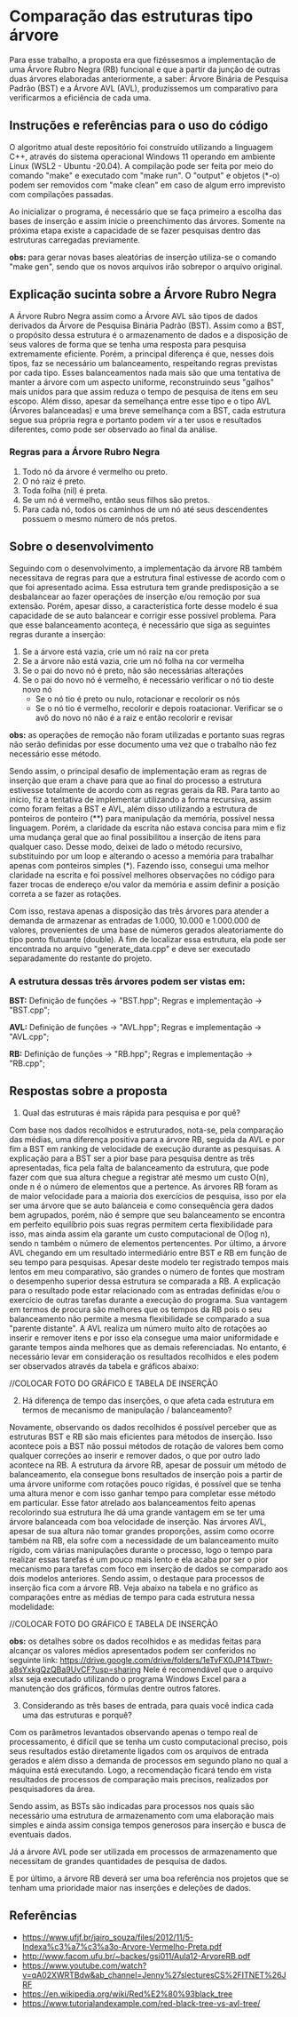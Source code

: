 **Comparação das estruturas tipo árvore**
=

Para esse trabalho, a proposta era que fizéssesmos a implementação de uma Árvore Rubro Negra (RB) funcional e que a partir da junção de outras duas árvores elaboradas anteriormente, a saber: Árvore Binária de Pesquisa Padrão (BST) e a Árvore AVL (AVL), produzíssemos um comparativo para verificarmos a eficiência de cada uma.

## **Instruções e referências para o uso do código**

O algoritmo atual deste repositório foi construído utilizando a linguagem C++, através do sistema operacional Windows 11 operando em ambiente Linux (WSL2 - Ubuntu -20.04). A compilação pode ser feita por meio do comando "make" e executado com "make run". O "output" e objetos (*-o) podem ser removidos com "make clean" em caso de algum erro imprevisto com compilações passadas.

Ao inicializar o programa, é necessário que se faça primeiro a escolha das bases de inserção e assim inicie o preenchimento das árvores. Somente na próxima etapa existe a capacidade de se fazer pesquisas dentro das estruturas carregadas previamente.

**obs:** para gerar novas bases aleatórias de inserção utiliza-se o comando "make gen", sendo que os novos arquivos irão sobrepor o arquivo original.

## **Explicação sucinta sobre a Árvore Rubro Negra**

A Árvore Rubro Negra assim como a Árvore AVL são tipos de dados derivados da Árvore de Pesquisa Binária Padrão (BST). Assim como a BST, o propósito dessa estrutura é o armazenamento de dados e a disposição de seus valores de forma que se tenha uma resposta para pesquisa extremamente eficiente. Porém, a principal diferença é que, nesses dois tipos, faz se necessário um balanceamento, respeitando regras previstas por cada tipo. Esses balanceamentos nada mais são que uma tentativa de manter a árvore com um aspecto uniforme, reconstruindo seus "galhos" mais unidos para que assim reduza o tempo de pesquisa de itens em seu escopo. Além disso, apesar da semelhança entre esse tipo e o tipo AVL (Árvores balanceadas) e uma breve semelhança com a BST, cada estrutura segue sua própria regra e portanto podem vir a ter usos e resultados diferentes, como pode ser observado ao final da análise.

### Regras para a Árvore Rubro Negra
1. Todo nó da árvore é vermelho ou preto.
2. O nó raiz é preto.
3. Toda folha (nil) é preta.
4. Se um nó é vermelho, então seus filhos são pretos.
5. Para cada nó, todos os caminhos de um nó até seus descendentes possuem o mesmo número de nós pretos.

## **Sobre o desenvolvimento**

Seguindo com o desenvolvimento, a implementação da árvore RB também necessitava de regras para que a estrutura final estivesse de acordo com o que foi apresentado acima. Essa estrutura tem grande predisposição a se desbalancear ao fazer operações de inserção e/ou remoção por sua extensão. Porém, apesar disso, a característica forte desse modelo é sua capacidade de se auto balancear e corrigir esse possível problema. Para que esse balanceamento aconteça, é necessário que siga as seguintes regras durante a inserção:

1. Se a árvore está vazia, crie um nó raiz na cor preta
2. Se a árvore não está vazia, crie um nó folha na cor vermelha
3. Se o pai do novo nó é preto, não são necessárias alterações
4. Se o pai do novo nó é vermelho, é necessário verificar o nó tio deste novo nó
    - Se o nó tio é preto ou nulo, rotacionar e recolorir os nós
    - Se o nó tio é vermelho, recolorir e depois roatacionar. Verificar se o avô do novo nó não é a raiz e então recolorir e revisar

**obs:** as operações de remoção não foram utilizadas e portanto suas regras não serão definidas por esse documento uma vez que o trabalho não fez necessário esse método.

Sendo assim, o principal desafio de implementação eram as regras de inserção que eram a chave para que ao final do processo a estrutura estivesse totalmente de acordo com as regras gerais da RB. Para tanto ao início, fiz a tentativa de implementar utilizando a forma recursiva, assim como foram feitas a BST e AVL, além disso utilizando a estrutura de ponteiros de ponteiro (**) para manipulação da memória, possível nessa linguagem. Porém, a claridade da escrita não estava concisa para mim e fiz uma mudança geral que ao final possibilitou a inserção de itens para qualquer caso.
Desse modo, deixei de lado o método recursivo, substituindo por um loop e alterando o acesso a memória para trabalhar apenas com ponteiros simples (*). Fazendo isso, consegui uma melhor claridade na escrita e foi possível melhores observações no código para fazer trocas de endereço e/ou valor da memória e assim definir a posição correta a se fazer as rotações.

Com isso, restava apenas a disposição das três árvores para atender a demanda de armazenar as entradas de 1.000, 10.000 e 1.000.000 de valores, provenientes de uma base de números gerados aleatoriamente do tipo ponto flutuante (double). A fim de localizar essa estrutura, ela pode ser encontrada no arquivo "generate_data.cpp" e deve ser executado separadamente do restante do projeto.

### **A estrutura dessas três árvores podem ser vistas em:**

**BST:** Definição de funções -> "BST.hpp"; Regras e implementação -> "BST.cpp";

**AVL:** Definição de funções -> "AVL.hpp"; Regras e implementação -> "AVL.cpp";

**RB:** Definição de funções -> "RB.hpp"; Regras e implementação -> "RB.cpp";

## **Respostas sobre a proposta**

1. Qual das estruturas é mais rápida para pesquisa e por quê?

Com base nos dados recolhidos e estruturados, nota-se, pela comparação das médias, uma diferença positiva para a árvore RB, seguida da AVL e por fim a BST em ranking de velocidade de execução durante as pesquisas. 
A explicação para a BST ser a pior base para pesquisa dentre as três apresentadas, fica pela falta de balanceamento da estrutura, que pode fazer com que sua altura chegue a registrar até mesmo um custo O(n), onde n é o número de elementos que a pertence. As árvores RB foram as de maior velocidade para a maioria dos exercícios de pesquisa, isso por ela ser uma árvore que se auto balanceia e como consequência gera dados bem agrupados, porém, não é sempre que seu balanceamento se encontra em perfeito equilíbrio pois suas regras permitem certa flexibilidade para isso, mas ainda assim ela garante um custo computacional de O(log n), sendo n também o número de elementos pertencentes. Por último, a árvore AVL chegando em um resultado intermediário entre BST e RB em função de seu tempo para pesquisas. Apesar deste modelo ter registrado tempos mais lentos em meu comparativo, são grandes o número de fontes que mostram o desempenho superior dessa estrutura se comparada a RB. A explicação para o resultado pode estar relacionado com as entradas definidas e/ou o exercício de outras tarefas durante a execução do programa. Sua vantagem em termos de procura são melhores que os tempos da RB pois o seu balanceamento não permite a mesma flexibilidade se comparado a sua "parente distante". A AVL realiza um número muito alto de rotações ao inserir e remover itens e por isso ela consegue uma maior uniformidade e garante tempos ainda melhores que as demais referenciadas. No entanto, é necessário levar em consideração os resultados recolhidos e eles podem ser observados através da tabela e gráficos abaixo:

//COLOCAR FOTO DO GRÁFICO E TABELA DE INSERÇÃO

2. Há diferença de tempo das inserções, o que afeta cada estrutura em termos de mecanismo de manipulação / balanceamento?

Novamente, observando os dados recolhidos é possível perceber que as estruturas BST e RB são mais eficientes para métodos de inserção. Isso acontece pois a BST não possui métodos de rotação de valores bem como qualquer correções ao inserir e remover dados, o que por outro lado acontece na RB. A estrutura da árvore RB, apesar de possuir um método de balanceamento, ela consegue bons resultados de inserção pois a partir de uma árvore uniforme com rotações pouco rígidas, é possível que se tenha uma altura menor e com isso ganhar tempo para completar esse método em particular. Esse fator atrelado aos balanceamentos feito apenas recolorindo sua estrutura lhe dá uma grande vantagem em se ter uma árvore balanceada com boa velocidade de inserção. Nas árvores AVL, apesar de sua altura não tomar grandes proporções, assim como ocorre também na RB, ela sofre com a necessidade de um balanceamento muito rígido, com várias manipulações durante o processo, logo o tempo para realizar essas tarefas é um pouco mais lento e ela acaba por ser o pior mecanismo para tarefas com foco em inserção de dados se comparado aos dois modelos anteriores. Sendo assim, o destaque para processos de inserção fica com a árvore RB. Veja abaixo na tabela e no gráfico as comparações entre as médias de tempo para cada estrutura nessa modelidade:

//COLOCAR FOTO DO GRÁFICO E TABELA DE INSERÇÃO

**obs:** os detalhes sobre os dados recolhidos e as medidas feitas para alcançar os valores médios apresentados podem ser conferidos no seguinte link: https://drive.google.com/drive/folders/1eTvFX0JP14Tbwr-a8sYxkgQzQBa9UvCF?usp=sharing
Nele é recomendável que o arquivo xlsx seja executado utilizando o programa Windows Excel para a manutenção dos gráficos, fórmulas dentre outros fatores.

3. Considerando as três bases de entrada, para quais você indica cada uma das estruturas e porquê?

Com os parâmetros levantados observando apenas o tempo real de processamento, é difícil que se tenha um custo computacional preciso, pois seus resultados estão diretamente ligados com os arquivos de entrada gerados e além disso a demanda de processos em segundo plano no qual a máquina está executando. Logo, a recomendação ficará tendo em vista resultados de processos de comparação mais precisos, realizados por pesquisadores da área. 

Sendo assim, as BSTs são indicadas para processos nos quais são necessário uma estrutura de armazenamento com uma elaboração mais simples e ainda assim consiga tempos generosos para inserção e busca de eventuais dados.

Já a árvore AVL pode ser utilizada em processos de armazenamento que necessitam de grandes quantidades de pesquisa de dados.

E por último, a árvore RB deverá ser uma boa referência nos projetos que se tenham uma prioridade maior nas inserções e deleções de dados.


## **Referências**

- https://www.ufjf.br/jairo_souza/files/2012/11/5-Indexa%c3%a7%c3%a3o-Arvore-Vermelho-Preta.pdf
- http://www.facom.ufu.br/~backes/gsi011/Aula12-ArvoreRB.pdf
- https://www.youtube.com/watch?v=qA02XWRTBdw&ab_channel=Jenny%27slecturesCS%2FITNET%26JRF
- https://en.wikipedia.org/wiki/Red%E2%80%93black_tree
- https://www.tutorialandexample.com/red-black-tree-vs-avl-tree/